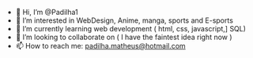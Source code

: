 - 👋 Hi, I’m @Padilha1
- 👀 I’m interested in WebDesign, Anime, manga, sports and E-sports 
- 🌱 I’m currently learning web development ( html, css, javascript,] SQL)
- 💞️ I’m looking to collaborate on ( I have the faintest idea right now )
- 📫 How to reach me: padilha.matheus@hotmail.com 

<!---
Padilha1/Padilha1 is a ✨ special ✨ repository because its `README.md` (this file) appears on your GitHub profile.
You can click the Preview link to take a look at your changes.
--->
